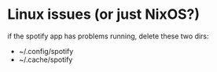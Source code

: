 # Linux issues (or just NixOS?)

if the spotify app has problems running, delete these two dirs:

- ~/.config/spotify
- ~/.cache/spotify